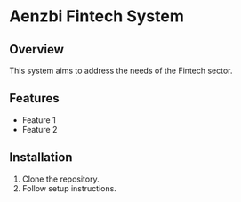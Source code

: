 # Aenzbi Fintech System
## Overview
This system aims to address the needs of the Fintech sector.
## Features
- Feature 1
- Feature 2
## Installation
1. Clone the repository.
2. Follow setup instructions.
